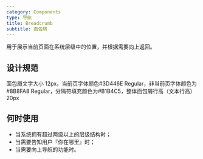 ```yaml
---
category: Components
type: 导航
title: Breadcrumb
subtitle: 面包屑
---
```


用于展示当前页面在系统层级中的位置，并根据需要向上返回。

## 设计规范

面包屑文字大小 12px，当前页字体颜色#3D446E Regular，非当前页字体颜色为#8B8FA8 Regular，分隔符填充颜色为#B1B4C5，整体面包屑行高（文本行高）20px

## 何时使用

- 当系统拥有超过两级以上的层级结构时；
- 当需要告知用户『你在哪里』时；
- 当需要向上导航的功能时。